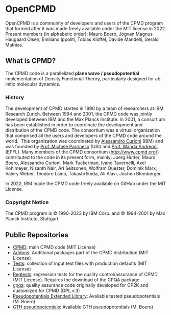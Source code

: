 # OpenCPMD
OpenCPMD is a community of developers and users of the CPMD program that formed after it was made freely available under the MIT license in 2022.
Present members (in alphabetic order): Mauro Boero, Jógvan Magnus Haugaard Olsen, Emiliano Ippoliti, Tobias Klöffel, Davide Mandelli, Gerald Mathias.

## What is CPMD?
The CPMD code is a parallelized **plane wave / pseudopotential** implementation of Density Functional Theory, particularly designed for ab-initio molecular dynamics.

### History
The development of CPMD started in 1990 by a team of researchers at IBM Research Zurich. Between 1994 and 2001, the CPMD code was jointly developed between IBM and the Max Planck Institute. In 2001, a consortium has been established in order to coordinate the development and distribution of the CPMD code. The consortium was a virtual organization that comprised all the users and developers of the CPMD code around the world.  This organization was coordinated by [Alessandro Curioni](http://researcher.watson.ibm.com/researcher/view.php?person=zurich-cur) (IBM) and  was founded by [Prof. Michele Parrinello](http://www.rgp.ethz.ch) (USI) and [Prof. Wanda Andreoni](http://c3pn.epfl.ch/page-77528-en.html) (EPFL).
Many members of the CPMD consortium (http://www.cpmd.org/) contributed to the code in its present form, mainly: Juerg Hutter, Mauro Boero, Alessandro Curioni, Mark Tuckerman, Ivano Tavernelli, Axel Kohlmeyer, Nisanth Nair, Ari Seitsonen, Wolfram Quester, Dominik Marx, Valery Weber, Teodoro Laino, Takashi Ikeda, Ali Alavi, Jochen Blumberger.

In 2022, IBM made the CPMD code freely available on GitHub under the MIT License.

### Copyright Notice
The CPMD program is © 1990-2023 by IBM Corp. and © 1994-2001 by Max Planck Institute, Stuttgart. 

## Public Repositories
- [CPMD](https://github.com/OpenCPMD/CPMD): main CPMD code (MIT License)
- [Addons](https://github.com/OpenCPMD/Addons): Additional packages part of the CPMD distribution (MIT License)
- [Tests](https://github.com/OpenCPMD/Tests): collection of input test files with production defaults (MIT License)
- [Regtests](https://github.com/OpenCPMD/Regtests): regression tests for the quality control/assurance of CPMD (MIT License). Requires the download of the CPQA package.
- [cpqa](https://github.com/OpenCPMD/cpqa): quality assurance code originally developed for CP2K and customized for CPMD (GPL v.3)
- [Pseudopotentials Extended Library](https://github.com/OpenCPMD/Pseudpotentials-extended-library): Avaliable tested pseudopotentials (M. Boero)
- [GTH pseudopotentials](https://github.com/OpenCPMD/GTH-pseudopotentials): Available GTH pseudopotentials (M. Boero)

